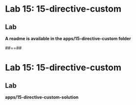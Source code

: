 <!-- .slide: class="exercice" -->

# Lab 15: 15-directive-custom

## Lab

<b>A readme is available in the apps/15-directive-custom folder</b>

##==##

<!-- .slide: class="full-center exercice" -->

# Lab 15: 15-directive-custom

## Lab

<b>apps/15-directive-custom-solution</b>

